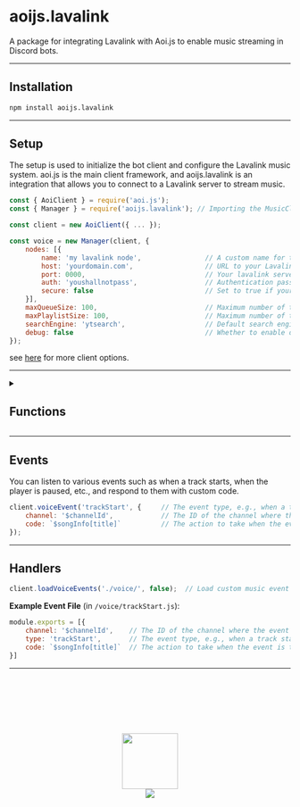# aoijs.lavalink

A package for integrating Lavalink with Aoi.js to enable music streaming in Discord bots.

---

## Installation

```bash
npm install aoijs.lavalink
```
---

## Setup

The setup is used to initialize the bot client and configure the Lavalink music system. aoi.js is the main client framework, and aoijs.lavalink is an integration that allows you to connect to a Lavalink server to stream music.

```js
const { AoiClient } = require('aoi.js');
const { Manager } = require('aoijs.lavalink'); // Importing the MusicClient for handling Lavalink integration.

const client = new AoiClient({ ... });

const voice = new Manager(client, {
    nodes: [{
        name: 'my lavalink node',                // A custom name for the Lavalink node (can be any string).
        host: 'yourdomain.com',                  // URL to your Lavalink node. Replace with your actual Lavalink server URL.
        port: 0000,                              // Your lavalink server port.
        auth: 'youshallnotpass',                 // Authentication password for the Lavalink node.
        secure: false                            // Set to true if your Lavalink server uses SSL/TLS (HTTPS).
    }],
    maxQueueSize: 100,                           // Maximum number of tracks that can be queued for playback.                       # default is 100
    maxPlaylistSize: 100,                        // Maximum number of tracks that can be in a playlist.                             # default is 100
    searchEngine: 'ytsearch',                    // Default search engine. You can set this to 'ytsearch' or 'scsearch' or others.  # default is ytsearch
    debug: false                                 // Whether to enable debug logs for the music client. default is false.            # default is false
});
```

see [here](https://guide.shoukaku.shipgirl.moe/guides/2-options/) for more client options.

---

<details>
<summary>
    
## Functions
</summary>


These are the **core music functions** available for the bot. 

```bash
$autoPlay
$clearQueue
$connect
$currentTrackDuration
$destroyPlayer
$disconnect
$getFilter
$hasPlayer
$joinVc
$leaveVc
$loadTrackType
$loopMode
$loopStatus
$pauseTrack
$playTrack
$playerStatus
$previousTrack
$queue
$queueLength
$removeSong
$replayTrack
$resetFilter
$resumeTrack
$search
$seek
$setFilter
$shuffleQueue
$skipTo
$skipTrack
$songInfo
$stopPlayer
$stopTrack
$unShuffleQueue
$volume 
```

**Other functions:**

```bash
$deleteNowPlaying
$lavalinkInfo
$maxPlaylistSize
$maxQueueSize
$playerChannelId
$playerPing
$prettyBytes
$searchEngine
$setNowPlaying
```
</details>

---

## Events

You can listen to various events such as when a track starts, when the player is paused, etc., and respond to them with custom code.

```js
client.voiceEvent('trackStart', {     // The event type, e.g., when a track starts playing ('trackStart').
    channel: '$channelId',            // The ID of the channel where the event will trigger (can be dynamic or static).
    code: `$songInfo[title]`          // The action to take when the event is triggered. Here it will return the title of the song.
});
```

---

## Handlers

```js
client.loadVoiceEvents('./voice/', false);  // Load custom music event handlers from a directory. 'false' disables debug logs.
```

**Example Event File** (in `/voice/trackStart.js`):

```js
module.exports = [{
    channel: '$channelId',    // The ID of the channel where the event will trigger (can be dynamic or static).
    type: 'trackStart',       // The event type, e.g., when a track starts playing ('trackStart').
    code: `$songInfo[title]`  // The action to take when the event is triggered. Here it will return the title of the song.
}]
```

---

<div align="center">
<br>
<br>
<br>
<br>
<br>
<br>
<img src="https://aoi.js.org/_astro/icon_new.C4KTn9Lv_Z232q1W.webp" width="100">
<br>
<a href="https://aoi.js.org/invite">
<img src="https://img.shields.io/discord/773352845738115102?logo=discord&logoColor=white&color=3182b0&style=for-the-badge">
</a>
</div>
